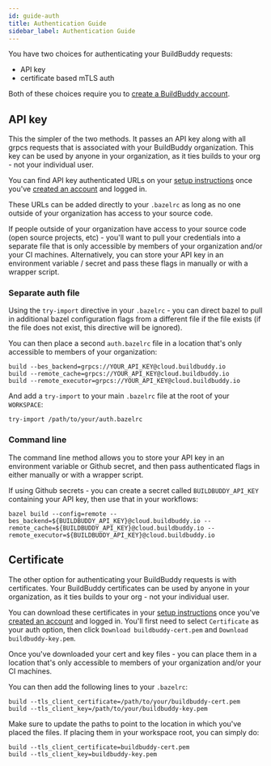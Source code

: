 ```yaml
---
id: guide-auth
title: Authentication Guide
sidebar_label: Authentication Guide
---
```


You have two choices for authenticating your BuildBuddy requests:

- API key
- certificate based mTLS auth

Both of these choices require you to [create a BuildBuddy account](https://app.buildbuddy.io/).

## API key

This the simpler of the two methods. It passes an API key along with all grpcs requests that is associated with your BuildBuddy organization. This key can be used by anyone in your organization, as it ties builds to your org - not your individual user.

You can find API key authenticated URLs on your [setup instructions](https://app.buildbuddy.io/docs/setup/) once you've [created an account](https://app.buildbuddy.io/) and logged in.

These URLs can be added directly to your `.bazelrc` as long as no one outside of your organization has access to your source code.

If people outside of your organization have access to your source code (open source projects, etc) - you'll want to pull your credentials into a separate file that is only accessible by members of your organization and/or your CI machines. Alternatively, you can store your API key in an environment variable / secret and pass these flags in manually or with a wrapper script.

### Separate auth file

Using the `try-import` directive in your `.bazelrc` - you can direct bazel to pull in additional bazel configuration flags from a different file if the file exists (if the file does not exist, this directive will be ignored).

You can then place a second `auth.bazelrc` file in a location that's only accessible to members of your organization:

```
build --bes_backend=grpcs://YOUR_API_KEY@cloud.buildbuddy.io
build --remote_cache=grpcs://YOUR_API_KEY@cloud.buildbuddy.io
build --remote_executor=grpcs://YOUR_API_KEY@cloud.buildbuddy.io
```

And add a `try-import` to your main `.bazelrc` file at the root of your `WORKSPACE`:

```
try-import /path/to/your/auth.bazelrc
```

### Command line

The command line method allows you to store your API key in an environment variable or Github secret, and then pass authenticated flags in either manually or with a wrapper script.

If using Github secrets - you can create a secret called `BUILDBUDDY_API_KEY` containing your API key, then use that in your workflows:

```
bazel build --config=remote --bes_backend=${BUILDBUDDY_API_KEY}@cloud.buildbuddy.io --remote_cache=${BUILDBUDDY_API_KEY}@cloud.buildbuddy.io --remote_executor=${BUILDBUDDY_API_KEY}@cloud.buildbuddy.io
```

## Certificate

The other option for authenticating your BuildBuddy requests is with certificates. Your BuildBuddy certificates can be used by anyone in your organization, as it ties builds to your org - not your individual user.

You can download these certificates in your [setup instructions](https://app.buildbuddy.io/docs/setup/) once you've [created an account](http://app.buildbuddy.io/) and logged in. You'll first need to select `Certificate` as your auth option, then click `Download buildbuddy-cert.pem` and `Download buildbuddy-key.pem`.

Once you've downloaded your cert and key files - you can place them in a location that's only accessible to members of your organization and/or your CI machines.

You can then add the following lines to your `.bazelrc`:

```
build --tls_client_certificate=/path/to/your/buildbuddy-cert.pem
build --tls_client_key=/path/to/your/buildbuddy-key.pem
```

Make sure to update the paths to point to the location in which you've placed the files. If placing them in your workspace root, you can simply do:

```
build --tls_client_certificate=buildbuddy-cert.pem
build --tls_client_key=buildbuddy-key.pem
```
